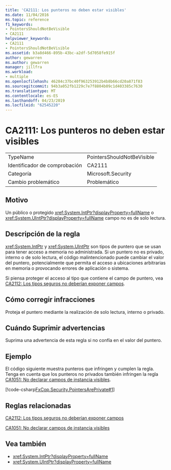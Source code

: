 ```yaml
---
title: 'CA2111: Los punteros no deben estar visibles'
ms.date: 11/04/2016
ms.topic: reference
f1_keywords:
- PointersShouldNotBeVisible
- CA2111
helpviewer_keywords:
- CA2111
- PointersShouldNotBeVisible
ms.assetid: b3a8d466-895b-43bc-a2df-5d7058fe915f
author: gewarren
ms.author: gewarren
manager: jillfra
ms.workload:
- multiple
ms.openlocfilehash: 46284c37bc40f963253912b4b8b66cd20a871f83
ms.sourcegitcommit: 94b3a052fb1229c7e7f8804b09c1d403385c7630
ms.translationtype: MT
ms.contentlocale: es-ES
ms.lasthandoff: 04/23/2019
ms.locfileid: "62545220"
---
```

# <a name="ca2111-pointers-should-not-be-visible"></a>CA2111: Los punteros no deben estar visibles

|||
|-|-|
|TypeName|PointersShouldNotBeVisible|
|Identificador de comprobación|CA2111|
|Categoría|Microsoft.Security|
|Cambio problemático|Problemático|

## <a name="cause"></a>Motivo
 Un público o protegido <xref:System.IntPtr?displayProperty=fullName> o <xref:System.UIntPtr?displayProperty=fullName> campo no es de solo lectura.

## <a name="rule-description"></a>Descripción de la regla
 <xref:System.IntPtr> y <xref:System.UIntPtr> son tipos de puntero que se usan para tener acceso a memoria no administrada. Si un puntero no es privado, interno o de solo lectura, el código malintencionado puede cambiar el valor del puntero, potencialmente que permita el acceso a ubicaciones arbitrarias en memoria o provocando errores de aplicación o sistema.

 Si piensa proteger el acceso al tipo que contiene el campo de puntero, vea [CA2112: Los tipos seguros no deberían exponer campos](../code-quality/ca2112-secured-types-should-not-expose-fields.md).

## <a name="how-to-fix-violations"></a>Cómo corregir infracciones
 Proteja el puntero mediante la realización de solo lectura, interno o privado.

## <a name="when-to-suppress-warnings"></a>Cuándo Suprimir advertencias
 Suprima una advertencia de esta regla si no confía en el valor del puntero.

## <a name="example"></a>Ejemplo
 El código siguiente muestra punteros que infringen y cumplen la regla. Tenga en cuenta que los punteros no privados también infringen la regla [CA1051: No declarar campos de instancia visibles](../code-quality/ca1051-do-not-declare-visible-instance-fields.md).

 [!code-csharp[FxCop.Security.PointersArePrivate#1](../code-quality/codesnippet/CSharp/ca2111-pointers-should-not-be-visible_1.cs)]

## <a name="related-rules"></a>Reglas relacionadas
 [CA2112: Los tipos seguros no deberían exponer campos](../code-quality/ca2112-secured-types-should-not-expose-fields.md)

 [CA1051: No declarar campos de instancia visibles](../code-quality/ca1051-do-not-declare-visible-instance-fields.md)

## <a name="see-also"></a>Vea también

- <xref:System.IntPtr?displayProperty=fullName>
- <xref:System.UIntPtr?displayProperty=fullName>
